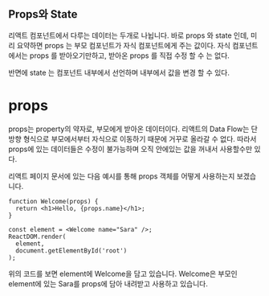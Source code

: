 ## Props와 State

리액트 컴포넌트에서 다루는 데이터는 두개로 나뉩니다. 바로 props 와 state 인데, 미리 요약하면 props 는 부모 컴포넌트가 자식 컴포넌트에게 주는 값이다. 자식 컴포넌트에서는 props 를 받아오기만하고, 받아온 props 를 직접 수정 할 수 는 없다.

반면에 state 는 컴포넌트 내부에서 선언하며 내부에서 값을 변경 할 수 있다.

# props

props는 property의 약자로, 부모에게 받아온 데이터이다. 리액트의 Data Flow는 단방향 형식으로 부모에서부터 자식으로 이동하기 때문에 거꾸로 올라갈 수 없다. 따라서 props에 있는 데이터들은 수정이 불가능하며 오직 안에있는 값을 꺼내서 사용할수만 있다.

리액트 페이지 문서에 있는 다음 예시를 통해 props 객체를 어떻게 사용하는지 보겠습니다.

```
function Welcome(props) {
  return <h1>Hello, {props.name}</h1>;
}

const element = <Welcome name="Sara" />;
ReactDOM.render(
  element,
  document.getElementById('root')
);
```

위의 코드를 보면 element에 Welcome을 담고 있습니다. Welcome은 부모인 element에 있는 Sara를 props에 담아 내려받고 사용하고 있습니다.
